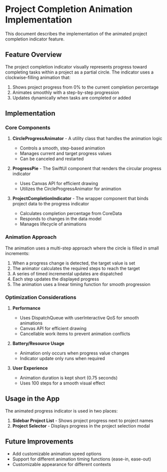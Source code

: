 # Project Completion Animation Implementation

This document describes the implementation of the animated project completion indicator feature.

## Feature Overview

The project completion indicator visually represents progress toward completing tasks within a project as a partial circle. The indicator uses a clockwise-filling animation that:

1. Shows project progress from 0% to the current completion percentage
2. Animates smoothly with a step-by-step progression
3. Updates dynamically when tasks are completed or added

## Implementation

### Core Components

1. **CircleProgressAnimator** - A utility class that handles the animation logic
   - Controls a smooth, step-based animation
   - Manages current and target progress values
   - Can be canceled and restarted

2. **ProgressPie** - The SwiftUI component that renders the circular progress indicator
   - Uses Canvas API for efficient drawing
   - Utilizes the CircleProgressAnimator for animation

3. **ProjectCompletionIndicator** - The wrapper component that binds project data to the progress indicator
   - Calculates completion percentage from CoreData
   - Responds to changes in the data model
   - Manages lifecycle of animations

### Animation Approach

The animation uses a multi-step approach where the circle is filled in small increments:

1. When a progress change is detected, the target value is set
2. The animator calculates the required steps to reach the target
3. A series of timed incremental updates are dispatched 
4. Each step updates the displayed progress
5. The animation uses a linear timing function for smooth progression

### Optimization Considerations

1. **Performance**
   - Uses DispatchQueue with userInteractive QoS for smooth animations
   - Canvas API for efficient drawing
   - Cancellable work items to prevent animation conflicts

2. **Battery/Resource Usage**
   - Animation only occurs when progress value changes
   - Indicator update only runs when required

3. **User Experience**
   - Animation duration is kept short (0.75 seconds)
   - Uses 100 steps for a smooth visual effect

## Usage in the App

The animated progress indicator is used in two places:

1. **Sidebar Project List** - Shows project progress next to project names
2. **Project Selector** - Displays progress in the project selection modal

## Future Improvements

- Add customizable animation speed options
- Support for different animation timing functions (ease-in, ease-out)
- Customizable appearance for different contexts
